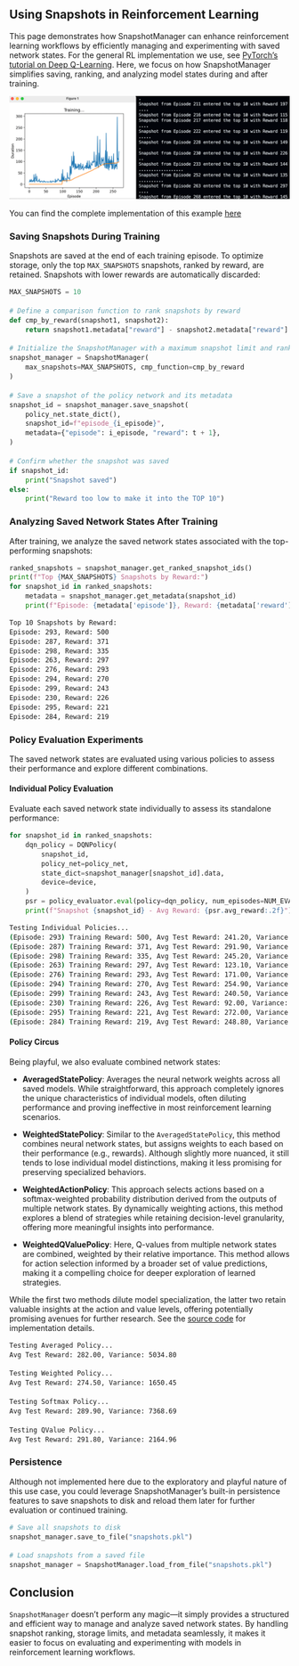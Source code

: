 ## Using Snapshots in Reinforcement Learning

This page demonstrates how SnapshotManager can enhance reinforcement learning workflows by efficiently managing and experimenting with saved network states. For the general RL implementation we use, see [PyTorch’s tutorial on Deep Q-Learning](https://pytorch.org/tutorials/intermediate/reinforcement_q_learning.html). Here, we focus on how SnapshotManager simplifies saving, ranking, and analyzing model states during and after training.

![RL Use Case](./imgs/rl-usecase.png)

You can find the complete implementation of this example [here](https://github.com/dorjeduck/snapshot-manager/tree/main/use_cases/rl)

### Saving Snapshots During Training

Snapshots are saved at the end of each training episode. To optimize storage, only the top `MAX_SNAPSHOTS` snapshots, ranked by reward, are retained. Snapshots with lower rewards are automatically discarded:

```python
MAX_SNAPSHOTS = 10 

# Define a comparison function to rank snapshots by reward
def cmp_by_reward(snapshot1, snapshot2):
    return snapshot1.metadata["reward"] - snapshot2.metadata["reward"]

# Initialize the SnapshotManager with a maximum snapshot limit and ranking function
snapshot_manager = SnapshotManager(
    max_snapshots=MAX_SNAPSHOTS, cmp_function=cmp_by_reward
)

# Save a snapshot of the policy network and its metadata
snapshot_id = snapshot_manager.save_snapshot(
    policy_net.state_dict(),
    snapshot_id=f"episode_{i_episode}",
    metadata={"episode": i_episode, "reward": t + 1},
)

# Confirm whether the snapshot was saved
if snapshot_id:
    print("Snapshot saved")
else:
    print("Reward too low to make it into the TOP 10")
```

### Analyzing Saved Network States After Training

After training, we analyze the saved network states associated with the top-performing snapshots:

```python
ranked_snapshots = snapshot_manager.get_ranked_snapshot_ids()
print(f"Top {MAX_SNAPSHOTS} Snapshots by Reward:")
for snapshot_id in ranked_snapshots:
    metadata = snapshot_manager.get_metadata(snapshot_id)
    print(f"Episode: {metadata['episode']}, Reward: {metadata['reward']}")
```
```bash
Top 10 Snapshots by Reward:
Episode: 293, Reward: 500
Episode: 287, Reward: 371
Episode: 298, Reward: 335
Episode: 263, Reward: 297
Episode: 276, Reward: 293
Episode: 294, Reward: 270
Episode: 299, Reward: 243
Episode: 230, Reward: 226
Episode: 295, Reward: 221
Episode: 284, Reward: 219
```

### Policy Evaluation Experiments

The saved network states are evaluated using various policies to assess their performance and explore different combinations.

#### Individual Policy Evaluation

Evaluate each saved network state individually to assess its standalone performance:

```python
for snapshot_id in ranked_snapshots:
    dqn_policy = DQNPolicy(
        snapshot_id,
        policy_net=policy_net,
        state_dict=snapshot_manager[snapshot_id].data,
        device=device,
    )
    psr = policy_evaluator.eval(policy=dqn_policy, num_episodes=NUM_EVALUATION_EPISODES)
    print(f"Snapshot {snapshot_id} - Avg Reward: {psr.avg_reward:.2f}")
```
```bash
Testing Individual Policies...
(Episode: 293) Training Reward: 500, Avg Test Reward: 241.20, Variance: 931.76
(Episode: 287) Training Reward: 371, Avg Test Reward: 291.90, Variance: 18016.69
(Episode: 298) Training Reward: 335, Avg Test Reward: 245.20, Variance: 1186.56
(Episode: 263) Training Reward: 297, Avg Test Reward: 123.10, Variance: 4369.49
(Episode: 276) Training Reward: 293, Avg Test Reward: 171.00, Variance: 6724.00
(Episode: 294) Training Reward: 270, Avg Test Reward: 254.90, Variance: 2859.89
(Episode: 299) Training Reward: 243, Avg Test Reward: 240.50, Variance: 1134.05
(Episode: 230) Training Reward: 226, Avg Test Reward: 92.00, Variance: 1050.00
(Episode: 295) Training Reward: 221, Avg Test Reward: 272.00, Variance: 5354.20
(Episode: 284) Training Reward: 219, Avg Test Reward: 248.80, Variance: 2798.16
```

#### Policy Circus

Being playful, we also evaluate combined network states:

- **AveragedStatePolicy**: Averages the neural network weights across all saved models. While straightforward, this approach completely ignores the unique characteristics of individual models, often diluting performance and proving ineffective in most reinforcement learning scenarios.

- **WeightedStatePolicy**: Similar to the `AveragedStatePolicy`, this method combines neural network states, but assigns weights to each based on their performance (e.g., rewards). Although slightly more nuanced, it still tends to lose individual model distinctions, making it less promising for preserving specialized behaviors.

- **WeightedActionPolicy**: This approach selects actions based on a softmax-weighted probability distribution derived from the outputs of multiple network states. By dynamically weighting actions, this method explores a blend of strategies while retaining decision-level granularity, offering more meaningful insights into performance.

- **WeightedQValuePolicy**: Here, Q-values from multiple network states are combined, weighted by their relative importance. This method allows for action selection informed by a broader set of value predictions, making it a compelling choice for deeper exploration of learned strategies.

While the first two methods dilute model specialization, the latter two retain valuable insights at the action and value levels, offering potentially promising avenues for further research. See the [source code](https://github.com/dorjeduck/snapshot-manager/tree/main/use_cases/rl) for implementation details.

```bash
Testing Averaged Policy...
Avg Test Reward: 282.00, Variance: 5034.80

Testing Weighted Policy...
Avg Test Reward: 274.50, Variance: 1650.45

Testing Softmax Policy...
Avg Test Reward: 289.90, Variance: 7368.69

Testing QValue Policy...
Avg Test Reward: 291.80, Variance: 2164.96
```

### Persistence

Although not implemented here due to the exploratory and playful nature of this use case, you could leverage SnapshotManager’s built-in persistence features to save snapshots to disk and reload them later for further evaluation or continued training.

```python
# Save all snapshots to disk
snapshot_manager.save_to_file("snapshots.pkl")

# Load snapshots from a saved file
snapshot_manager = SnapshotManager.load_from_file("snapshots.pkl")
```

## Conclusion

`SnapshotManager` doesn’t perform any magic—it simply provides a structured and efficient way to manage and analyze saved network states. By handling snapshot ranking, storage limits, and metadata seamlessly, it makes it easier to focus on evaluating and experimenting with models in reinforcement learning workflows.
